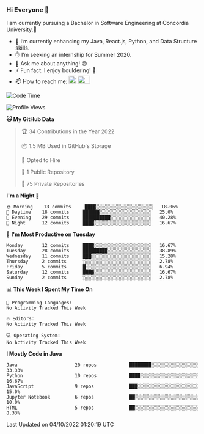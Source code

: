 ### Hi Everyone 👋
I am currently pursuing a Bachelor in Software Engineering at Concordia University.🏫

- 🌱 I’m currently enhancing my Java, React.js, Python, and Data Structure skills.
- ✋ I’m seeking an internship for Summer 2020.
- 💬 Ask me about anything! 😄
- ⚡ Fun fact: I enjoy bouldering! 🧗‍
- 📫 How to reach me: <a href="https://www.linkedin.com/in/siu-tong-ye/" target="_blank"> <img width="20px" width="32" src="https://cdn.jsdelivr.net/npm/simple-icons@v3/icons/linkedin.svg" /> </a> <a href="mailto:SiuTongYe@gmail.com" target="_blank"> <img height="20" width="32" src="https://cdn.jsdelivr.net/npm/simple-icons@v3/icons/gmail.svg" /> </a>

<!--START_SECTION:waka-->
![Code Time](http://img.shields.io/badge/Code%20Time-278%20hrs%201%20min-blue)

![Profile Views](http://img.shields.io/badge/Profile%20Views-0-blue)

**🐱 My GitHub Data** 

> 🏆 34 Contributions in the Year 2022
 > 
> 📦 1.5 MB Used in GitHub's Storage 
 > 
> 💼 Opted to Hire
 > 
> 📜 1 Public Repository 
 > 
> 🔑 75 Private Repositories  
 > 
**I'm a Night 🦉** 

```text
🌞 Morning    13 commits     ████░░░░░░░░░░░░░░░░░░░░░   18.06% 
🌆 Daytime    18 commits     ██████░░░░░░░░░░░░░░░░░░░   25.0% 
🌃 Evening    29 commits     ██████████░░░░░░░░░░░░░░░   40.28% 
🌙 Night      12 commits     ████░░░░░░░░░░░░░░░░░░░░░   16.67%

```
📅 **I'm Most Productive on Tuesday** 

```text
Monday       12 commits     ████░░░░░░░░░░░░░░░░░░░░░   16.67% 
Tuesday      28 commits     █████████░░░░░░░░░░░░░░░░   38.89% 
Wednesday    11 commits     ███░░░░░░░░░░░░░░░░░░░░░░   15.28% 
Thursday     2 commits      ░░░░░░░░░░░░░░░░░░░░░░░░░   2.78% 
Friday       5 commits      █░░░░░░░░░░░░░░░░░░░░░░░░   6.94% 
Saturday     12 commits     ████░░░░░░░░░░░░░░░░░░░░░   16.67% 
Sunday       2 commits      ░░░░░░░░░░░░░░░░░░░░░░░░░   2.78%

```


📊 **This Week I Spent My Time On** 

```text
💬 Programming Languages: 
No Activity Tracked This Week

🔥 Editors: 
No Activity Tracked This Week

💻 Operating System: 
No Activity Tracked This Week

```

**I Mostly Code in Java** 

```text
Java                     20 repos            ████████░░░░░░░░░░░░░░░░░   33.33% 
Python                   10 repos            ████░░░░░░░░░░░░░░░░░░░░░   16.67% 
JavaScript               9 repos             ███░░░░░░░░░░░░░░░░░░░░░░   15.0% 
Jupyter Notebook         6 repos             ██░░░░░░░░░░░░░░░░░░░░░░░   10.0% 
HTML                     5 repos             ██░░░░░░░░░░░░░░░░░░░░░░░   8.33%

```



 Last Updated on 04/10/2022 01:20:19 UTC
<!--END_SECTION:waka-->
